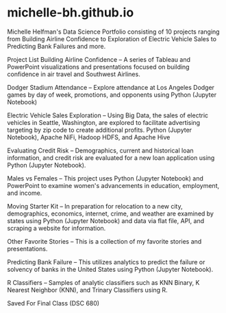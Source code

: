 # michelle-bh.github.io
Michelle Helfman's Data Science Portfolio consisting of 10 projects ranging from Building Airline Confidence to Exploration of Electric Vehicle Sales to Predicting Bank Failures and more.

Project List
Building Airline Confidence – A series of Tableau and PowerPoint visualizations and presentations focused on building confidence in air travel and Southwest Airlines.

Dodger Stadium Attendance – Explore attendance at Los Angeles Dodger games by day of week, promotions, and opponents using Python (Jupyter Notebook)

Electric Vehicle Sales Exploration – Using Big Data, the sales of electric vehicles in Seattle, Washington, are explored to facilitate advertising targeting by zip code to create additional profits.  Python (Jupyter Notebook), Apache NiFi, Hadoop HDFS, and Apache Hive

Evaluating Credit Risk – Demographics, current and historical loan information, and credit risk are evaluated for a new loan application using Python (Jupyter Notebook).

Males vs Females – This project uses Python (Jupyter Notebook) and PowerPoint to examine women's advancements in education, employment, and income.

Moving Starter Kit – In preparation for relocation to a new city, demographics, economics, internet, crime, and weather are examined by states using Python (Jupyter Notebook) and data via flat file, API, and scraping a website for information.

Other Favorite Stories – This is a collection of my favorite stories and presentations.

Predicting Bank Failure – This utilizes analytics to predict the failure or solvency of banks in the United States using Python (Jupyter Notebook).

R Classifiers – Samples of analytic classifiers such as KNN Binary, K Nearest Neighbor (KNN), and Trinary Classifiers using R.

Saved For Final Class (DSC 680)

